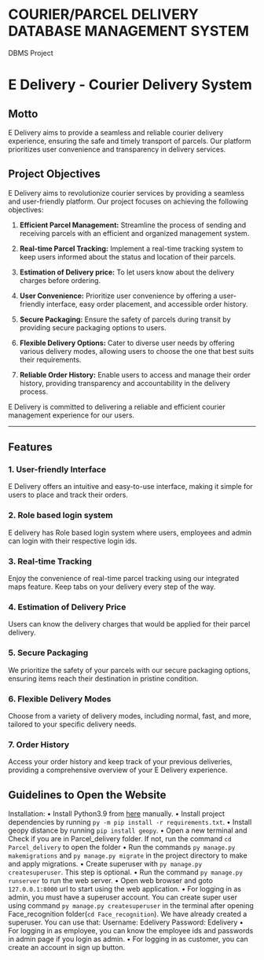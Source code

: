 # COURIER/PARCEL DELIVERY DATABASE MANAGEMENT SYSTEM
 DBMS Project
# E Delivery - Courier Delivery System

## Motto
E Delivery aims to provide a seamless and reliable courier delivery experience, ensuring the safe and timely transport of parcels. Our platform prioritizes user convenience and transparency in delivery services.

## Project Objectives

E Delivery aims to revolutionize courier services by providing a seamless and user-friendly platform. Our project focuses on achieving the following objectives:

1. **Efficient Parcel Management:** Streamline the process of sending and receiving parcels with an efficient and organized management system.

2. **Real-time Parcel Tracking:** Implement a real-time tracking system to keep users informed about the status and location of their parcels.

3. **Estimation of Delivery price:** To let users know about the delivery charges before ordering.

4. **User Convenience:** Prioritize user convenience by offering a user-friendly interface, easy order placement, and accessible order history.

5. **Secure Packaging:** Ensure the safety of parcels during transit by providing secure packaging options to users.

6. **Flexible Delivery Options:** Cater to diverse user needs by offering various delivery modes, allowing users to choose the one that best suits their requirements.

7. **Reliable Order History:** Enable users to access and manage their order history, providing transparency and accountability in the delivery process.

E Delivery is committed to delivering a reliable and efficient courier management experience for our users.

---


## Features

### 1. User-friendly Interface
E Delivery offers an intuitive and easy-to-use interface, making it simple for users to place and track their orders.

### 2. Role based login system
E delivery has Role based login system where users, employees and admin can login with their respective login ids.

### 3. Real-time Tracking
Enjoy the convenience of real-time parcel tracking using our integrated maps feature. Keep tabs on your delivery every step of the way.

### 4. Estimation of Delivery Price
Users can know the delivery charges that would be applied for their parcel delivery.

### 5. Secure Packaging
We prioritize the safety of your parcels with our secure packaging options, ensuring items reach their destination in pristine condition.

### 6. Flexible Delivery Modes
Choose from a variety of delivery modes, including normal, fast, and more, tailored to your specific delivery needs.

### 7. Order History
Access your order history and keep track of your previous deliveries, providing a comprehensive overview of your E Delivery experience.


## Guidelines to Open the Website

Installation:
•	Install Python3.9 from [here](https://www.python.org/downloads/) manually.
•	Install project dependencies by running `py -m pip install -r requirements.txt`.
•	Install geopy distance by running `pip install geopy`.
•	Open a new terminal and Check if you are in Parcel_delivery folder. If not, run the command `cd Parcel_delivery` to open the folder
•	Run the commands `py manage.py makemigrations` and `py manage.py migrate`  in the project directory to make and apply migrations.
•	Create superuser with `py manage.py createsuperuser`. This step is optional.
•	Run the command `py manage.py runserver` to run the web server.
•	Open web browser and goto `127.0.0.1:8000` url to start using the web application.
•	For logging in as admin, you must have a superuser account. You can create super user using command `py manage.py createsuperuser` in the      terminal after opening Face_recognition folder(`cd Face_recognition`). We have already created a superuser. You can use that:
   Username: Edelivery
   Password: Edelivery 
•	For logging in as employee, you can know the employee ids and passwords in admin page if you login as admin.
•	For logging in as customer, you can create an account in sign up button.


